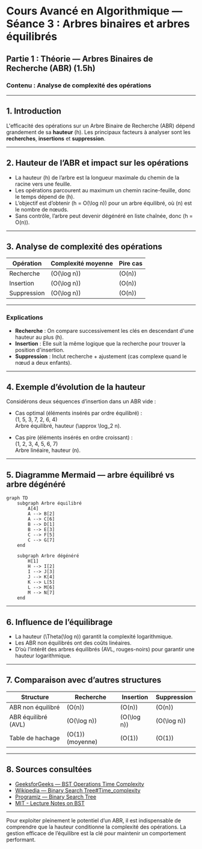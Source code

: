 # Cours Avancé en Algorithmique — Séance 3 : Arbres binaires et arbres équilibrés  
## Partie 1 : Théorie — Arbres Binaires de Recherche (ABR) (1.5h)  
### Contenu : Analyse de complexité des opérations

---

## 1. Introduction

L'efficacité des opérations sur un Arbre Binaire de Recherche (ABR) dépend grandement de sa **hauteur** \(h\). Les principaux facteurs à analyser sont les **recherches**, **insertions** et **suppression**.

---

## 2. Hauteur de l’ABR et impact sur les opérations

- La hauteur \(h\) de l’arbre est la longueur maximale du chemin de la racine vers une feuille.
- Les opérations parcourent au maximum un chemin racine-feuille, donc le temps dépend de \(h\).
- L’objectif est d’obtenir \(h = O(\log n)\) pour un arbre équilibré, où \(n\) est le nombre de nœuds.
- Sans contrôle, l’arbre peut devenir dégénéré en liste chaînée, donc \(h = O(n)\).

---

## 3. Analyse de complexité des opérations

| Opération  | Complexité moyenne     | Pire cas               |
|------------|-----------------------|------------------------|
| Recherche  | \(O(\log n)\)          | \(O(n)\)               |
| Insertion  | \(O(\log n)\)          | \(O(n)\)               |
| Suppression| \(O(\log n)\)          | \(O(n)\)               |

---

### Explications

- **Recherche** : On compare successivement les clés en descendant d'une hauteur au plus \(h\).
- **Insertion** : Elle suit la même logique que la recherche pour trouver la position d'insertion.
- **Suppression** : Inclut recherche + ajustement (cas complexe quand le nœud a deux enfants).

---

## 4. Exemple d’évolution de la hauteur

Considérons deux séquences d’insertion dans un ABR vide :

- Cas optimal (éléments insérés par ordre équilibré) :  
  \(1, 5, 3, 7, 2, 6, 4\)  
  Arbre équilibré, hauteur \(\approx \log_2 n\).

- Cas pire (éléments insérés en ordre croissant) :  
  \(1, 2, 3, 4, 5, 6, 7\)  
  Arbre linéaire, hauteur \(n\).

---

## 5. Diagramme Mermaid — arbre équilibré vs arbre dégénéré

```mermaid
graph TD
    subgraph Arbre équilibré
        A[4]
        A --> B[2]
        A --> C[6]
        B --> D[1]
        B --> E[3]
        C --> F[5]
        C --> G[7]
    end

    subgraph Arbre dégénéré
        H[1]
        H --> I[2]
        I --> J[3]
        J --> K[4]
        K --> L[5]
        L --> M[6]
        M --> N[7]
    end
```

---

## 6. Influence de l’équilibrage

- La hauteur \(\Theta(\log n)\) garantit la complexité logarithmique.
- Les ABR non équilibrés ont des coûts linéaires.
- D’où l’intérêt des arbres équilibrés (AVL, rouges-noirs) pour garantir une hauteur logarithmique.

---

## 7. Comparaison avec d’autres structures

| Structure            | Recherche          | Insertion         | Suppression       |
|----------------------|--------------------|-------------------|-------------------|
| ABR non équilibré    | \(O(n)\)           | \(O(n)\)          | \(O(n)\)          |
| ABR équilibré (AVL)   | \(O(\log n)\)      | \(O(\log n)\)     | \(O(\log n)\)     |
| Table de hachage     | \(O(1)\) (moyenne) | \(O(1)\)          | \(O(1)\)          |

---

## 8. Sources consultées

- [GeeksforGeeks — BST Operations Time Complexity](https://www.geeksforgeeks.org/binary-search-tree-set-1-search-and-insertion/)
- [Wikipedia — Binary Search Tree#Time_complexity](https://en.wikipedia.org/wiki/Binary_search_tree#Time_complexity)
- [Programiz — Binary Search Tree](https://www.programiz.com/dsa/binary-search-tree)
- [MIT - Lecture Notes on BST](https://ocw.mit.edu/courses/6-006-introduction-to-algorithms-fall-2011/resources/lec09/)

---

Pour exploiter pleinement le potentiel d’un ABR, il est indispensable de comprendre que la hauteur conditionne la complexité des opérations. La gestion efficace de l’équilibre est la clé pour maintenir un comportement performant.